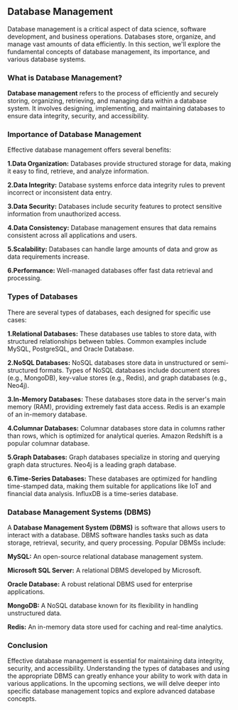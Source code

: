 ## Database Management
Database management is a critical aspect of data science, software development, and business operations. Databases store, organize, and manage vast amounts of data efficiently. In this section, we'll explore the fundamental concepts of database management, its importance, and various database systems.

### What is Database Management?
**Database management** refers to the process of efficiently and securely storing, organizing, retrieving, and managing data within a database system. It involves designing, implementing, and maintaining databases to ensure data integrity, security, and accessibility.

### Importance of Database Management
Effective database management offers several benefits:

**1.Data Organization:** Databases provide structured storage for data, making it easy to find, retrieve, and analyze information.

**2.Data Integrity:** Database systems enforce data integrity rules to prevent incorrect or inconsistent data entry.

**3.Data Security:** Databases include security features to protect sensitive information from unauthorized access.

**4.Data Consistency:** Database management ensures that data remains consistent across all applications and users.

**5.Scalability:** Databases can handle large amounts of data and grow as data requirements increase.

**6.Performance:** Well-managed databases offer fast data retrieval and processing.

### Types of Databases
There are several types of databases, each designed for specific use cases:

**1.Relational Databases:** These databases use tables to store data, with structured relationships between tables. Common examples include MySQL, PostgreSQL, and Oracle Database.

**2.NoSQL Databases:** NoSQL databases store data in unstructured or semi-structured formats. Types of NoSQL databases include document stores (e.g., MongoDB), key-value stores (e.g., Redis), and graph databases (e.g., Neo4j).

**3.In-Memory Databases:** These databases store data in the server's main memory (RAM), providing extremely fast data access. Redis is an example of an in-memory database.

**4.Columnar Databases:** Columnar databases store data in columns rather than rows, which is optimized for analytical queries. Amazon Redshift is a popular columnar database.

**5.Graph Databases:** Graph databases specialize in storing and querying graph data structures. Neo4j is a leading graph database.

**6.Time-Series Databases:** These databases are optimized for handling time-stamped data, making them suitable for applications like IoT and financial data analysis. InfluxDB is a time-series database.

### Database Management Systems (DBMS)
A **Database Management System (DBMS)** is software that allows users to interact with a database. DBMS software handles tasks such as data storage, retrieval, security, and query processing. Popular DBMSs include:

**MySQL:** An open-source relational database management system.

**Microsoft SQL Server:** A relational DBMS developed by Microsoft.

**Oracle Database:** A robust relational DBMS used for enterprise applications.

**MongoDB:** A NoSQL database known for its flexibility in handling unstructured data.

**Redis:** An in-memory data store used for caching and real-time analytics.

### Conclusion
Effective database management is essential for maintaining data integrity, security, and accessibility. Understanding the types of databases and using the appropriate DBMS can greatly enhance your ability to work with data in various applications. In the upcoming sections, we will delve deeper into specific database management topics and explore advanced database concepts.